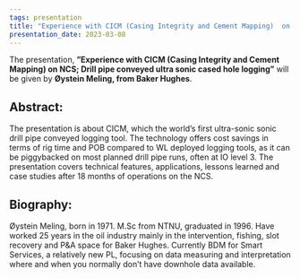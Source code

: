 ```yaml
---
tags: presentation
title: "Experience with CICM (Casing Integrity and Cement Mapping)  on NCS;  Drill pipe conveyed ultra sonic cased hole logging (Øystein Meling, Baker Hughes)"
presentation_date: 2023-03-08
---
```



The presentation, **”Experience with CICM (Casing Integrity and Cement Mapping)  on NCS;  Drill pipe conveyed ultra sonic cased hole logging”** will be given by **Øystein Meling, from Baker Hughes**.
 
## Abstract:

The presentation is about CICM, which the world’s first ultra-sonic sonic drill pipe conveyed logging tool. The technology offers cost savings in terms of rig time and POB compared to WL deployed logging tools, as it can be piggybacked on most planned drill pipe runs, often at IO level 3.  The presentation covers technical features, applications, lessons learned and case studies after 18 months of operations on the NCS.
 
## Biography: 

Øystein Meling, born in 1971. M.Sc from NTNU, graduated in 1996. Have worked 25 years in the oil industry mainly in the intervention, fishing, slot recovery and P&A space for Baker Hughes. Currently BDM for Smart Services, a relatively new PL, focusing on data measuring and interpretation where and when you normally don’t have downhole data available.
